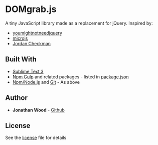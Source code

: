 # DOMgrab.js

A tiny JavaScript library made as a replacement for jQuery. Inspired by:
* [youmightnotneedjquery](http://youmightnotneedjquery.com/)
* [microjs](http://microjs.com/)
* [Jordan Checkman](http://checkman.io/blog/creating-a-javascript-library/)

## Built With
* [Sublime Text 3](https://www.sublimetext.com/3)
* [Npm Gulp](https://www.npmjs.com/package/gulp) and related packages - listed in [package.json](package.json)
* [Npm/Node.js](https://nodejs.org/en/download/) and [Git](https://git-scm.com/book/en/v2/Getting-Started-Installing-Git) - As above

## Author
* **Jonathan Wood** - [Github](https://github.com/JonathanDWood/)

## License
See the [license](LICENSE) file for details
